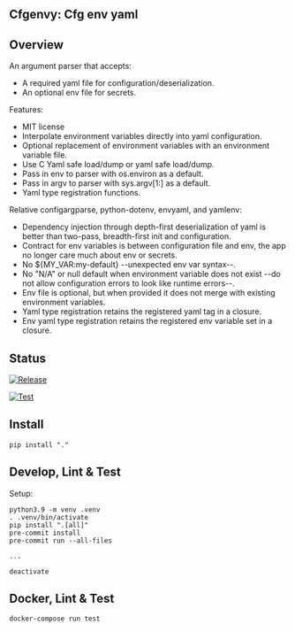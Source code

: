## Cfgenvy: Cfg env yaml

## Overview

An argument parser that accepts:
* A required yaml file for configuration/deserialization.
* An optional env file for secrets.

Features:
* MIT license
* Interpolate environment variables directly into yaml configuration.
* Optional replacement of environment variables with an environment variable file.
* Use C Yaml safe load/dump or yaml safe load/dump.
* Pass in env to parser with os.environ as a default.
* Pass in argv to parser with sys.argv[1:] as a default.
* Yaml type registration functions.

Relative configargparse, python-dotenv, envyaml, and yamlenv:
* Dependency injection through depth-first deserialization of yaml is better than two-pass, breadth-first init and configuration.
* Contract for env variables is between configuration file and env, the app no longer care much about env or secrets.
* No ${MY_VAR:my-default} --unexpected env var syntax--.
* No "N/A" or null default when environment variable does not exist --do not allow configuration errors to look like runtime errors--.
* Env file is optional, but when provided it does not merge with existing environment variables.
* Yaml type registration retains the registered yaml tag in a closure.
* Env yaml type registration retains the registered env variable set in a closure.

## Status

[![Release](https://github.com/pennsignals/cfgenvy/workflows/release/badge.svg)](https://github.com/pennsignals/cfgenvy/actions?query=workflow%3Arelease)

[![Test](https://github.com/pennsignals/cfgenvy/workflows/test/badge.svg)](https://github.com/pennsignals/cfgenvy/actions?query=workflow%3Atest)

## Install

    pip install "."

## Develop, Lint & Test

Setup:

    python3.9 -m venv .venv
    . .venv/bin/activate
    pip install ".[all]"
    pre-commit install
    pre-commit run --all-files

    ...

    deactivate


## Docker, Lint & Test

    docker-compose run test
